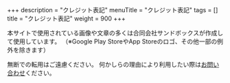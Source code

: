 +++
description = "クレジット表記"
menuTitle = "クレジット表記"
tags = []
title = "クレジット表記"
weight = 900
+++


本サイトで使用されている画像や文章の多くは合同会社サンドボックスが作成して使用しています。
（※Google Play StoreやApp Storeのロゴ、その他一部の例外を除きます）

無断での転用はご遠慮ください。
何かしらの理由により利用したい際は[お問い合わせ](/system/inquery/)ください。
